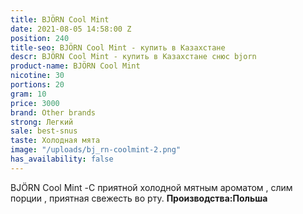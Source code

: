 ```yaml
---
title: BJÖRN Cool Mint
date: 2021-08-05 14:58:00 Z
position: 240
title-seo: BJÖRN Cool Mint - купить в Казахстане
descr: BJÖRN Cool Mint - купить в Казахстане снюс bjorn
product-name: BJÖRN Cool Mint
nicotine: 30
portions: 20
gram: 10
price: 3000
brand: Other brands
strong: Легкий
sale: best-snus
taste: Холодная мята
image: "/uploads/bj_rn-coolmint-2.png"
has_availability: false
---
```


BJÖRN Cool Mint -С приятной холодной мятным ароматом , слим порции , приятная свежесть во рту. **Производства:Польша**